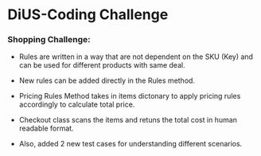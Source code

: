 # DiUS-Coding Challenge

### Shopping Challenge:

* Rules are written in a way that are not dependent on the SKU (Key) and can be used for different products with same deal.

* New rules can be added directly in the Rules method.

* Pricing Rules Method takes in items dictonary to apply pricing rules accordingly to calculate total price.

* Checkout class scans the items and retuns the total cost in human readable format.

* Also, added 2 new test cases for understanding different scenarios.

